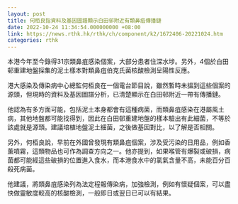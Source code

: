 ```yaml
---
layout: post
title: 何栢良指資料及基因圖譜顯示白田邨附近有類鼻疽傳播鏈
date: 2022-10-24 11:34:54.000000000 +08:00
link: https://news.rthk.hk/rthk/ch/component/k2/1672406-20221024.htm
categories: rthk
---
```


本港今年至今錄得31宗類鼻疽感染個案，大部分患者住深水埗。另外，4個於白田邨重建地盤採集的泥土樣本對類鼻疽伯克氏菌核酸檢測呈陽性反應。

港大感染及傳染病中心總監何栢良在一個電台節目說，雖然暫時未搵到這些個案的源頭，但現時的資料及基因圖譜分析，已清楚顯示在白田邨附近一帶有傳播鏈。

他認為有多方面可能，包括泥土本身都會有這種病菌，而類鼻疽感染在港屬風土病，其他地盤都可能找得到，因此在白田邨重建地盤的樣本驗出有此細菌，不等於該處就是源頭。建議培植地盤泥土細菌，之後做基因對比，以了解是否相關。

另外，何栢良說，早前在外國曾發現有類鼻疽個案，涉及受污染的日用品，例如香薰噴霧，這類物品也可作為調查方向之一。他亦提到，如果喉管有爆裂或破損，病菌都可能經這些破損的位置進入食水，而本港食水中的氯氣含量不高，未能百分百殺死病菌。

他建議，將類鼻疽感染列為法定程報傳染病，加強檢測，例如有懷疑個案，可以盡快做靈敏度較高的核酸檢測，一般即日或翌日已可以有結果。
